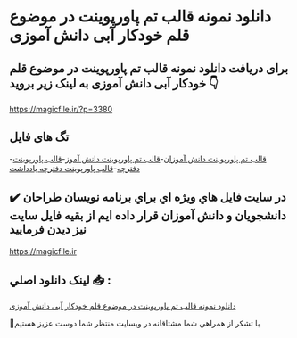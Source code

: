 # دانلود نمونه قالب تم پاورپوینت در موضوع قلم خودکار آبی دانش آموزی

## برای دریافت دانلود نمونه قالب تم پاورپوینت در موضوع قلم خودکار آبی دانش آموزی به لینک زیر بروید 👇

https://magicfile.ir/?p=3380

## تگ های فایل

-[قالب تم پاورپوینت دانش آموزان](https://magicfile.ir/product/%d9%86%d9%85%d9%88%d9%86%d9%87-%d9%82%d8%a7%d9%84%d8%a8-%d8%aa%d9%85-%d9%be%d8%a7%d9%88%d8%b1%d9%be%d9%88%db%8c%d9%86%d8%aa-%d8%af%d8%b1-%d9%85%d9%88%d8%b6%d9%88%d8%b9-%d9%82%d9%84%d9%85-%d8%ae%d9%88%d8%af%da%a9%d8%a7%d8%b1/)-[قالب تم پاورپوینت دانش آموز](https://magicfile.ir/product/%d9%86%d9%85%d9%88%d9%86%d9%87-%d9%82%d8%a7%d9%84%d8%a8-%d8%aa%d9%85-%d9%be%d8%a7%d9%88%d8%b1%d9%be%d9%88%db%8c%d9%86%d8%aa-%d8%af%d8%b1-%d9%85%d9%88%d8%b6%d9%88%d8%b9-%d9%82%d9%84%d9%85-%d8%ae%d9%88%d8%af%da%a9%d8%a7%d8%b1/)-[قالب پاورپوینت دفترچه](https://magicfile.ir/product/%d9%86%d9%85%d9%88%d9%86%d9%87-%d9%82%d8%a7%d9%84%d8%a8-%d8%aa%d9%85-%d9%be%d8%a7%d9%88%d8%b1%d9%be%d9%88%db%8c%d9%86%d8%aa-%d8%af%d8%b1-%d9%85%d9%88%d8%b6%d9%88%d8%b9-%d9%82%d9%84%d9%85-%d8%ae%d9%88%d8%af%da%a9%d8%a7%d8%b1/)-[قالب پاورپوینت دفترچه یادداشت](https://magicfile.ir/product/%d9%86%d9%85%d9%88%d9%86%d9%87-%d9%82%d8%a7%d9%84%d8%a8-%d8%aa%d9%85-%d9%be%d8%a7%d9%88%d8%b1%d9%be%d9%88%db%8c%d9%86%d8%aa-%d8%af%d8%b1-%d9%85%d9%88%d8%b6%d9%88%d8%b9-%d9%82%d9%84%d9%85-%d8%ae%d9%88%d8%af%da%a9%d8%a7%d8%b1/)

## ✔️ در سايت فايل هاي ويژه اي براي برنامه نويسان طراحان دانشجويان و دانش آموزان قرار داده ايم از بقيه فايل سايت نيز ديدن فرماييد

https://magicfile.ir


## لينک دانلود اصلي 📥 :

[دانلود نمونه قالب تم پاورپوینت در موضوع قلم خودکار آبی دانش آموزی](https://magicfile.ir/product/%d9%86%d9%85%d9%88%d9%86%d9%87-%d9%82%d8%a7%d9%84%d8%a8-%d8%aa%d9%85-%d9%be%d8%a7%d9%88%d8%b1%d9%be%d9%88%db%8c%d9%86%d8%aa-%d8%af%d8%b1-%d9%85%d9%88%d8%b6%d9%88%d8%b9-%d9%82%d9%84%d9%85-%d8%ae%d9%88%d8%af%da%a9%d8%a7%d8%b1/) 


🙏با تشکر از همراهي شما مشتاقانه در وبسایت منتظر شما دوست عزیز هستیم

